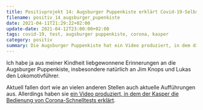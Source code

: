```yaml
---
title: Positivprojekt 14: Augsburger Puppenkiste erklärt Covid-19-Selbsttest
filename: positiv_14_augsburger_pupenkiste
date: 2021-04-11T21:29:22+02:00
update-date: 2021-04-12T23:00:00+02:00
tags: covid-19, test, augsburger puppenkiste, corona, kasper
category: positiv
summary: Die Augsburger Puppenkiste hat ein Video produziert, in dem die Bedienung der Covid-19-Schnelltests erklärt wird
---
```


Ich habe ja aus meiner Kindheit liebgewonnene Erinnerungen an die Augsburger Puppenkiste, insbesondere natürlich an Jim Knops und Lukas den Lokomotivführer.

Aktuell fallen dort wie an vielen anderen Stellen auch aktuelle Aufführungen aus. Allerdings haben sie [ein Video produziert, in dem der Kasper die Bedienung von Corona-Schnelltests erklärt](https://www.youtube.com/watch?v=A0EqaSBurX0).
